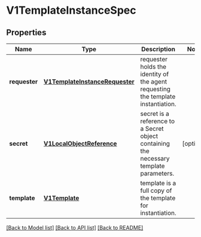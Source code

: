 # V1TemplateInstanceSpec

## Properties
Name | Type | Description | Notes
------------ | ------------- | ------------- | -------------
**requester** | [**V1TemplateInstanceRequester**](V1TemplateInstanceRequester.md) | requester holds the identity of the agent requesting the template instantiation. | 
**secret** | [**V1LocalObjectReference**](V1LocalObjectReference.md) | secret is a reference to a Secret object containing the necessary template parameters. | [optional] 
**template** | [**V1Template**](V1Template.md) | template is a full copy of the template for instantiation. | 

[[Back to Model list]](../README.md#documentation-for-models) [[Back to API list]](../README.md#documentation-for-api-endpoints) [[Back to README]](../README.md)


